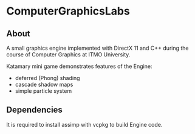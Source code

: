 # ComputerGraphicsLabs

## About
A small graphics engine implemented with DirectX 11 and C++ during the course of Computer Graphics at ITMO University.

Katamary mini game demonstrates features of the Engine: 
- deferred (Phong) shading
- cascade shadow maps
- simple particle system

## Dependencies
It is required to install assimp with vcpkg to build Engine code.